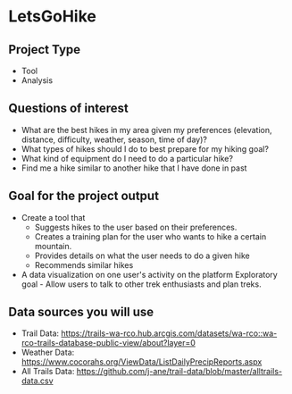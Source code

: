 # LetsGoHike

## Project Type
- Tool  
- Analysis
  
## Questions of interest
- What are the best hikes in my area given my preferences (elevation, distance, difficulty, weather, season, time of day)?
- What types of hikes should I do to best prepare for my hiking goal?
- What kind of equipment do I need to do a particular hike?
- Find me a hike similar to another hike that I have done in past

## Goal for the project output
- Create a tool that
   - Suggests hikes to the user based on their preferences.
   - Creates a training plan for the user who wants to hike a certain mountain.
   - Provides details on what the user needs to do a given hike
   - Recommends similar hikes
- A data visualization on one user's activity on the platform
Exploratory goal - Allow users to talk to other trek enthusiasts and plan treks.

## Data sources you will use
- Trail Data: https://trails-wa-rco.hub.arcgis.com/datasets/wa-rco::wa-rco-trails-database-public-view/about?layer=0
- Weather Data: https://www.cocorahs.org/ViewData/ListDailyPrecipReports.aspx
- All Trails Data: https://github.com/j-ane/trail-data/blob/master/alltrails-data.csv
